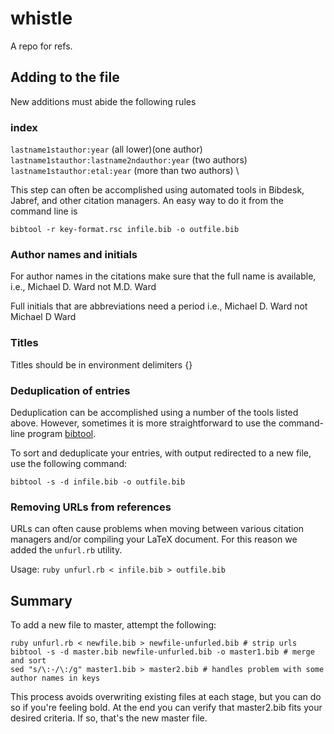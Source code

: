 whistle
=======

A repo for refs.

## Adding to the file 

New additions must abide the following rules

### index

`lastname1stauthor:year`  (all lower)(one author) \
`lastname1stauthor:lastname2ndauthor:year`  (two authors) \
`lastname1stauthor:etal:year`   (more than two authors) \


This step can often be accomplished using automated tools in Bibdesk, Jabref, and other citation managers. An easy way to do it from the command line is 

```
bibtool -r key-format.rsc infile.bib -o outfile.bib
```

### Author names and initials 
For author names in the citations make sure that the full name is available, 
i.e., Michael D. Ward not M.D. Ward

Full initials that are abbreviations need a period
i.e., Michael D. Ward not Michael D Ward

### Titles 
Titles should be in environment delimiters {}

### Deduplication of entries

Deduplication can be accomplished using a number of the tools listed above. However, sometimes it is more straightforward to use the command-line program [bibtool](http://www.ctan.org/tex-archive/biblio/bibtex/utils/bibtool). 

To sort and deduplicate your entries, with output redirected to a new file, use the following command:
```
bibtool -s -d infile.bib -o outfile.bib
```

### Removing URLs from references
URLs can often cause problems when moving between various citation managers and/or compiling your LaTeX document. For this reason we added the `unfurl.rb` utility.

Usage:
```ruby unfurl.rb < infile.bib > outfile.bib```

## Summary
To add a new file to master, attempt the following:

```
ruby unfurl.rb < newfile.bib > newfile-unfurled.bib # strip urls
bibtool -s -d master.bib newfile-unfurled.bib -o master1.bib # merge and sort 
sed "s/\:-/\:/g" master1.bib > master2.bib # handles problem with some author names in keys
```

This process avoids overwriting existing files at each stage, but you can do so if you're feeling bold. At the end you can verify that master2.bib fits your desired criteria. If so, that's the new master file. 




